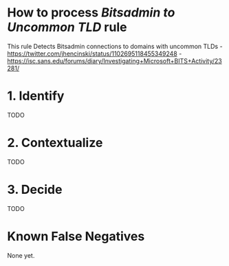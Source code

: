 # How to process *Bitsadmin to Uncommon TLD* rule
This rule Detects Bitsadmin connections to domains with uncommon TLDs - https://twitter.com/jhencinski/status/1102695118455349248 - https://isc.sans.edu/forums/diary/Investigating+Microsoft+BITS+Activity/23281/

# 1. Identify
TODO

# 2. Contextualize
TODO

# 3. Decide
TODO

# Known False Negatives
None yet.
